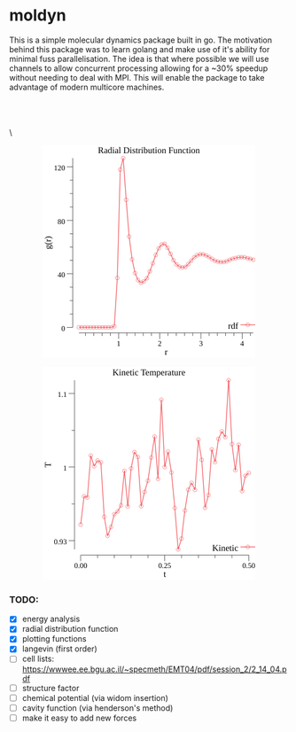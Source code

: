 # moldyn

This is a simple molecular dynamics package built in go. The motivation behind this package was to learn golang and make use of it's ability for minimal fuss parallelisation. The idea is that where possible we will use channels to allow concurrent processing allowing for a ~30% speedup without needing to deal with MPI. This will enable the package to take advantage of modern multicore machines.

\
\
\
\

<p align="center">
  <img src="points.png">
</p>

<p align="center">
  <img src="temps.png">
</p>


### TODO:
* [x] energy analysis 
* [x] radial distribution function
* [x] plotting functions
* [x] langevin (first order)
* [ ] cell lists: https://wwwee.ee.bgu.ac.il/~specmeth/EMT04/pdf/session_2/2_14_04.pdf 
* [ ] structure factor
* [ ] chemical potential (via widom insertion) 
* [ ] cavity function (via henderson's method)
* [ ] make it easy to add new forces
